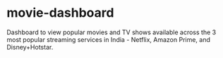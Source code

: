 # movie-dashboard
Dashboard to view popular movies and TV shows available across the 3 most popular streaming services in India - Netflix, Amazon Prime, and Disney+Hotstar.
